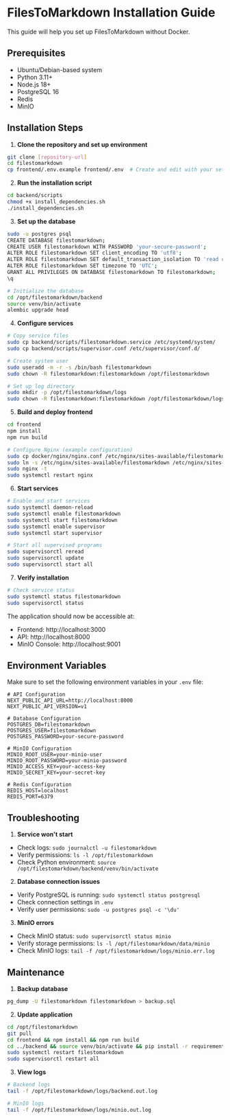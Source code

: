 # FilesToMarkdown Installation Guide

This guide will help you set up FilesToMarkdown without Docker.

## Prerequisites

- Ubuntu/Debian-based system
- Python 3.11+
- Node.js 18+
- PostgreSQL 16
- Redis
- MinIO

## Installation Steps

1. **Clone the repository and set up environment**
```bash
git clone [repository-url]
cd filestomarkdown
cp frontend/.env.example frontend/.env  # Create and edit with your settings
```

2. **Run the installation script**
```bash
cd backend/scripts
chmod +x install_dependencies.sh
./install_dependencies.sh
```

3. **Set up the database**
```bash
sudo -u postgres psql
CREATE DATABASE filestomarkdown;
CREATE USER filestomarkdown WITH PASSWORD 'your-secure-password';
ALTER ROLE filestomarkdown SET client_encoding TO 'utf8';
ALTER ROLE filestomarkdown SET default_transaction_isolation TO 'read committed';
ALTER ROLE filestomarkdown SET timezone TO 'UTC';
GRANT ALL PRIVILEGES ON DATABASE filestomarkdown TO filestomarkdown;
\q

# Initialize the database
cd /opt/filestomarkdown/backend
source venv/bin/activate
alembic upgrade head
```

4. **Configure services**
```bash
# Copy service files
sudo cp backend/scripts/filestomarkdown.service /etc/systemd/system/
sudo cp backend/scripts/supervisor.conf /etc/supervisor/conf.d/

# Create system user
sudo useradd -m -r -s /bin/bash filestomarkdown
sudo chown -R filestomarkdown:filestomarkdown /opt/filestomarkdown

# Set up log directory
sudo mkdir -p /opt/filestomarkdown/logs
sudo chown -R filestomarkdown:filestomarkdown /opt/filestomarkdown/logs
```

5. **Build and deploy frontend**
```bash
cd frontend
npm install
npm run build

# Configure Nginx (example configuration)
sudo cp docker/nginx/nginx.conf /etc/nginx/sites-available/filestomarkdown
sudo ln -s /etc/nginx/sites-available/filestomarkdown /etc/nginx/sites-enabled/
sudo nginx -t
sudo systemctl restart nginx
```

6. **Start services**
```bash
# Enable and start services
sudo systemctl daemon-reload
sudo systemctl enable filestomarkdown
sudo systemctl start filestomarkdown
sudo systemctl enable supervisor
sudo systemctl start supervisor

# Start all supervised programs
sudo supervisorctl reread
sudo supervisorctl update
sudo supervisorctl start all
```

7. **Verify installation**
```bash
# Check service status
sudo systemctl status filestomarkdown
sudo supervisorctl status
```

The application should now be accessible at:
- Frontend: http://localhost:3000
- API: http://localhost:8000
- MinIO Console: http://localhost:9001

## Environment Variables

Make sure to set the following environment variables in your `.env` file:

```env
# API Configuration
NEXT_PUBLIC_API_URL=http://localhost:8000
NEXT_PUBLIC_API_VERSION=v1

# Database Configuration
POSTGRES_DB=filestomarkdown
POSTGRES_USER=filestomarkdown
POSTGRES_PASSWORD=your-secure-password

# MinIO Configuration
MINIO_ROOT_USER=your-minio-user
MINIO_ROOT_PASSWORD=your-minio-password
MINIO_ACCESS_KEY=your-access-key
MINIO_SECRET_KEY=your-secret-key

# Redis Configuration
REDIS_HOST=localhost
REDIS_PORT=6379
```

## Troubleshooting

1. **Service won't start**
- Check logs: `sudo journalctl -u filestomarkdown`
- Verify permissions: `ls -l /opt/filestomarkdown`
- Check Python environment: `source /opt/filestomarkdown/backend/venv/bin/activate`

2. **Database connection issues**
- Verify PostgreSQL is running: `sudo systemctl status postgresql`
- Check connection settings in `.env`
- Verify user permissions: `sudo -u postgres psql -c '\du'`

3. **MinIO errors**
- Check MinIO status: `sudo supervisorctl status minio`
- Verify storage permissions: `ls -l /opt/filestomarkdown/data/minio`
- Check MinIO logs: `tail -f /opt/filestomarkdown/logs/minio.err.log`

## Maintenance

1. **Backup database**
```bash
pg_dump -U filestomarkdown filestomarkdown > backup.sql
```

2. **Update application**
```bash
cd /opt/filestomarkdown
git pull
cd frontend && npm install && npm run build
cd ../backend && source venv/bin/activate && pip install -r requirements.txt
sudo systemctl restart filestomarkdown
sudo supervisorctl restart all
```

3. **View logs**
```bash
# Backend logs
tail -f /opt/filestomarkdown/logs/backend.out.log

# MinIO logs
tail -f /opt/filestomarkdown/logs/minio.out.log
